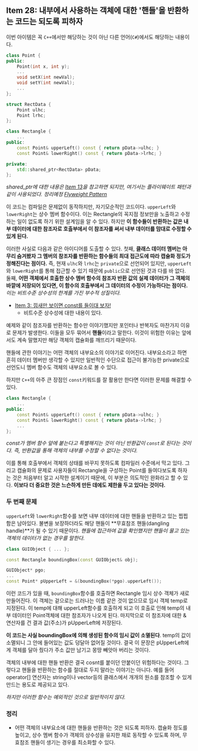 ## Item 28: 내부에서 사용하는 객체에 대한 '핸들'을 반환하는 코드는 되도록 피하자

이번 아이템은 꼭 `C++`에서만 해당하는 것이 아닌 다른 언어(`C#`)에서도 해당하는 내용이다.

```cpp
class Point {
public:
    Point(int x, int y);
    ...
    void setX(int newVal);
    void setY(int newVal);
    ...
};

struct RectData {
    Point ulhc;
    Point lrhc;
};

class Rectangle {
    ...
public:
    const Point& upperLeft() const { return pData->ulhc; }
    const Point& lowerRight() const { return pData->lrhc; }

private:
    std::shared_ptr<RectData> pData;
};
```

*shared_ptr에 대한 내용은 [Item 13](https://github.com/fkdl0048/BookReview/issues/295)을 참고하면 되지만, 여기서는 플라이웨이트 패턴과 같이 사용되었다. 정리예정 [Flyweight Pattern](https://github.com/fkdl0048/CodeReview/issues/85)*

이 코드는 컴파일은 문제없이 동작하지만, 자기모순적인 코드이다. `upperLeft`와 `lowerRight`는 상수 멤버 함수이다. 이는 Rectangle의 꼭지점 정보만을 노출하고 수정하는 일이 없도록 하기 위한 설계임을 알 수 있다. 하지만 **이 함수들이 반환하는 값은 내부 데이터에 대한 참조자로 호출부에서 이 참조자를 써서 내부 데이터를 맘대로 수정할 수 있게 된다.**

이러한 사실로 다음과 같은 아이디어를 도출할 수 있다. 첫째, **클래스 데이터 멤버는 아무리 숨겨봤자 그 멤버의 참조자를 반환하는 함수들의 최대 접근도에 따라 캡슐화 정도가 정해진다는 점이다.** 즉, 현재 `ulhc`와 `lrhc`는 `private`으로 선언되어 있지만, `upperLeft`와 `lowerRight`를 통해 접근할 수 있기 때문에 `public`으로 선언된 것과 다를 바 없다. 둘째, **어떤 객체에서 호출한 상수 멤버 함수의 참조자 반환 값의 실제 데이터가 그 객체의 바깥에 저장되어 있다면, 이 함수의 호출부에서 그 데이터의 수정이 가능하다는 점이다.** *이는 비트수준 상수성의 한계를 가진 부수적 성질이다.*

- [Item 3: 낌새만 보이면 const를 들이대 보자!](https://github.com/fkdl0048/BookReview/issues/279)
  - 비트수준 상수성에 대한 내용이 있다.

예제와 같이 참조자를 반환하는 함수만 이야기했지만 포인터나 반복자도 마찬가지 이유로 문제가 발생한다. 이들을 모두 묶어서 **핸들**이라고 말한다. 이것이 위험한 이유는 앞에서도 계속 말했지만 해당 객체의 캡슐화를 깨뜨리기 때문이다.

핸들에 관한 이야기는 어떤 객체의 내부요소의 이야기로 이어진다. 내부요소라고 하면 흔히 데이터 멤버만 생각할 수 있지만 일반적인 수단으로 접근이 불가능한 private으로 선언도니 멤버 함수도 객체의 내부요소로 볼 수 있다.

하지만 `C++`의 아주 큰 장점인 `const`키워드를 잘 활용만 한다면 이러한 문제를 해결할 수 있다.

```cpp
class Rectangle {
    ...
public:
    const Point& upperLeft() const { return pData->ulhc; }
    const Point& lowerRight() const { return pData->lrhc; }
    ...
};
```

*const가 멤버 함수 앞에 붙는다고 특별해지는 것이 아닌 반환값이 `const`로 된다는 것이다. 즉, 반환값을 통해 객체의 내부를 수정할 수 없다는 것이다.*

이를 통해 호출부에서 객체의 상태를 바꾸지 못하도록 컴파일러 수준에서 막고 있다. 그리고 캡슐화의 문제로 사용자들이 Rectangle을 구성하는 Point를 들여다보도록 하자는 것은 처음부터 알고 시작한 설계이기 때문에, 이 부분은 의도적인 완화라고 할 수 있다. **이보다 더 중요한 것은 느슨하게 만든 데에도 제한을 두고 있다는 것이다.**

### 두 번째 문제

`upperLeft`와 `lowerRight`함수를 보면 내부 데이터에 대한 핸들을 반환하고 있는 찝찝함은 남아있다. 불변을 보장하더라도 해당 핸들이 **무효참조 핸들(dangling handle)**가 될 수 있기 때문이다. *핸들에 접근하여 값을 확인했지만 핸들이 물고 있는 객체의 데이터가 없는 경우를 말한다.*

```cpp
class GUIObject { ... };

const Rectangle boundingBox(const GUIObject& obj);

GUIObject* pgo;
...
const Point* pUpperLeft = &(boundingBox(*pgo).upperLeft());
```

이런 코드가 있을 때, `boundingBox`함수를 호출하면 Rectangle 임시 상수 객체가 새로 만들어진다. 이 객체는 겉으로는 드러나는 이름 같은 것이 없으므로 임시 객체 temp로 지정된다. 이 temp에 대해 upperLeft함수를 호출하게 되고 이 호출로 인해 temp의 내부 데이터인 Point객체에 대한 참조자가 나오게 된다. 마지막으로 이 참조자에 대한 & 연산자를 건 결과 값(주소)가 pUpperLeft에 저장된다.

**이 코드는 사실 boundingBox에 의해 생성된 함수의 임시 값이 소멸된다**. temp의 값이 소멸되니 그 안에 들어있는 값도 덩달아 없어질 것이다. 결국 이 문장은 pUpperLeft에게 객체를 달아 줬다가 주소 값만 남기고 몽땅 빼앗아 버리는 것이다.

객체의 내부에 대한 핸들 반환은 결국 cosnt를 붙이던 안붙이던 위험하다는 것이다. 그렇다고 핸들을 반환하는 함수를 절대로 두지 말라는 이야기는 아니다. 예를 들어 operator[] 연산자는 string이나 vector등의 클래스에서 개개의 원소를 참조할 수 있게 만드는 용도로 제공되고 있다.

*하지만 이러한 함수는 예외적인 것으로 일반적이지 않다.*

### 정리

- 어떤 객체의 내부요소에 대한 핸들을 반환하는 것은 되도록 피하자. 캡슐화 정도를 높이고, 상수 멤버 함수가 객체의 상수성을 유지한 채로 동작할 수 있도록 하며, 무효참조 핸들이 생기는 경우를 최소화할 수 있다.
